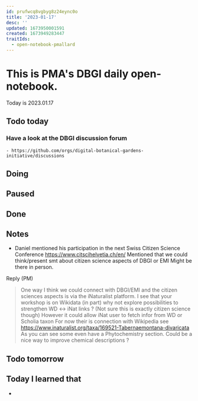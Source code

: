 ```yaml
---
id: prufwcq8vgbyg8z24eync0o
title: '2023-01-17'
desc: ''
updated: 1673950001591
created: 1673949283447
traitIds:
  - open-notebook-pmallard
---
```



# This is PMA's DBGI daily open-notebook.

Today is 2023.01.17

## Todo today

### Have a look at the DBGI discussion forum
    - https://github.com/orgs/digital-botanical-gardens-initiative/discussions
###
###

## Doing

## Paused

## Done

## Notes

- Daniel mentioned his participation in the next Swiss Citizen Science Conference https://www.citscihelvetia.ch/en/
Mentioned that we could think/present smt about citizen science aspects of DBGI or EMI
Might be there in person. 

Reply (PM)

> One way I think we could connect with DBGI/EMI and the citizen sciences aspects is via the iNaturalist platform.
> I see that your workshop is on Wikidata (in part) why not explore possibilities to strengthen WD <-> iNat links ? (Not sure this is exactly citizen science though) However it could allow iNat user to fetch infor from WD or Scholia taxon
> For now their is connection with Wikipedia see https://www.inaturalist.org/taxa/169521-Tabernaemontana-divaricata As you can see some even have a Phytochemistry section. Could be a nice way to improve chemical descriptions ?
> 
> 

## Todo tomorrow

###
###
###


## Today I learned that

- 